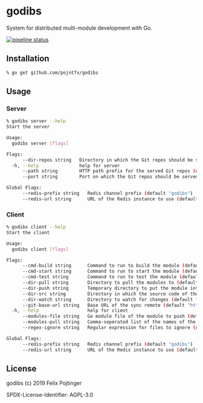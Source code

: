# godibs

System for distributed multi-module development with Go.

[![pipeline status](https://gitlab.com/pojntfx/godibs/badges/master/pipeline.svg)](https://gitlab.com/pojntfx/godibs/commits/master)

## Installation

```bash
% go get github.com/pojntfx/godibs
```

## Usage

### Server

```bash
% godibs server --help
Start the server

Usage:
  godibs server [flags]

Flags:
      --dir-repos string   Directory in which the Git repos should be stored (default "/tmp/godibs/gitrepos/8f1e43ab-f35f-4d72-a4cb-3ccc861417fb")
  -h, --help               help for server
      --path string        HTTP path prefix for the served Git repos (default "/repos")
      --port string        Port on which the Git repos should be served (default "25000")

Global Flags:
      --redis-prefix string   Redis channel prefix (default "godibs")
      --redis-url string      URL of the Redis instance to use (default "localhost:6379")
```

### Client

```bash
% godibs client --help
Start the client

Usage:
  godibs client [flags]

Flags:
      --cmd-build string      Command to run to build the module (default "go build ./...")
      --cmd-start string      Command to run to start the module (default "go run main.go")
      --cmd-test string       Command to run to test the module (default "go test ./...")
      --dir-pull string       Directory to pull the modules to (default "/tmp/godibs/pull/fefd9ca1-8a0b-4e16-8a62-78a13bcec255")
      --dir-push string       Temporary directory to put the module into before pushing (default "/tmp/godibs/push/fefd9ca1-8a0b-4e16-8a62-78a13bcec255")
      --dir-src string        Directory in which the source code of the module to push resides (default ".")
      --dir-watch string      Directory to watch for changes (default ".")
      --git-base-url string   Base URL of the sync remote (default "http://localhost:25000/repos")
  -h, --help                  help for client
      --modules-file string   Go module file of the module to push (default "go.mod")
      --modules-pull string   Comma-seperated list of the names of the modules to pull
      --regex-ignore string   Regular expression for files to ignore (default "*.pb.go")

Global Flags:
      --redis-prefix string   Redis channel prefix (default "godibs")
      --redis-url string      URL of the Redis instance to use (default "localhost:6379")
```

## License

godibs (c) 2019 Felix Pojtinger

SPDX-License-Identifier: AGPL-3.0
